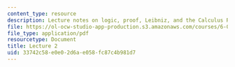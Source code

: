 ```yaml
---
content_type: resource
description: Lecture notes on logic, proof, Leibniz, and the Calculus Ratiocinator.
file: https://ol-ocw-studio-app-production.s3.amazonaws.com/courses/6-080-great-ideas-in-theoretical-computer-science-spring-2008/33742c58e0e02d6ae058fc87c4b981d7_lec2.pdf
file_type: application/pdf
resourcetype: Document
title: Lecture 2
uid: 33742c58-e0e0-2d6a-e058-fc87c4b981d7
---
```

